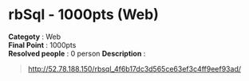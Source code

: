 rbSql - 1000pts (Web)
========================
**Categoty** : Web<br />
**Final Point** : 1000pts<br />
**Resolved people** : 0 person
**Description** : 
> http://52.78.188.150/rbsql_4f6b17dc3d565ce63ef3c4ff9eef93ad/
